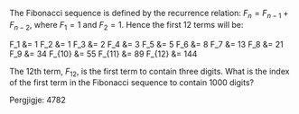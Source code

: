 
The Fibonacci sequence is defined by the recurrence relation:
$F_n = F_{n - 1} + F_{n - 2}$, where $F_1 = 1$ and $F_2 = 1$.
Hence the first $12$ terms will be:


F_1 &amp;= 1
F_2 &amp;= 1
F_3 &amp;= 2
F_4 &amp;= 3
F_5 &amp;= 5
F_6 &amp;= 8
F_7 &amp;= 13
F_8 &amp;= 21
F_9 &amp;= 34
F_{10} &amp;= 55
F_{11} &amp;= 89
F_{12} &amp;= 144


The $12$th term, $F_{12}$, is the first term to contain three digits.
What is the index of the first term in the Fibonacci sequence to contain $1000$ digits?

Pergjigje:  4782
